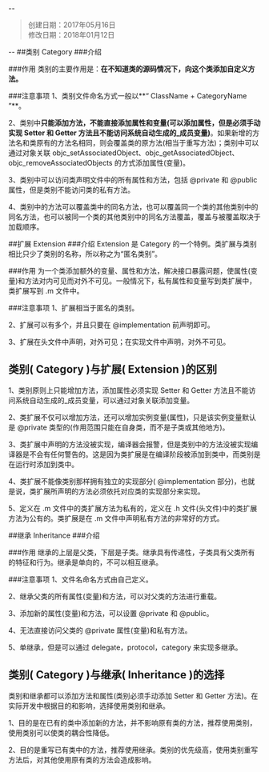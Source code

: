 --
> 创建日期：2017年05月16日  
> 修改日期：2018年01月12日  

--
##类别 Category
###介绍

###作用
类别的主要作用是：**在不知道类的源码情况下，向这个类添加自定义方法。**

###注意事项
1、类别文件命名方式一般以**“ ClassName + CategoryName ”**。
 
2、类别中**只能添加方法，不能直接添加属性和变量(可以添加属性，但是必须手动实现 Setter 和 Getter 方法且不能访问系统自动生成的_成员变量)**。如果新增的方法名和类原有的方法名相同，则会覆盖类的原方法(相当于重写方法)；类别中可以通过对象关联 objc\_setAssociatedObject、objc\_getAssociatedObject、objc\_removeAssociatedObjects 的方式添加属性(变量)。

3、类别中可以访问类声明文件中的所有属性和方法，包括 @private 和 @public 属性，但是类别不能访问类的私有方法。

4、类别中的方法可以覆盖类中的同名方法，也可以覆盖同一个类的其他类别中的同名方法，也可以被同一个类的其他类别中的同名方法覆盖，覆盖与被覆盖取决于加载顺序。

##扩展 Extension
###介绍
Extension 是 Category 的一个特例。类扩展与类别相比只少了类别的名称，所以称之为“匿名类别”。

###作用
为一个类添加额外的变量、属性和方法，解决接口暴露问题，使属性(变量)和方法对内可见而对外不可见。一般情况下，私有属性和变量写到类扩展中，类扩展写到 .m 文件中。

###注意事项
1、扩展相当于匿名的类别。

2、扩展可以有多个，并且只要在 @implementation 前声明即可。

3、扩展在头文件中声明，对外可见；在实现文件中声明，对外不可见。

## 类别( Category )与扩展( Extension )的区别

1、类别原则上只能增加方法，添加属性必须实现 Setter 和 Getter 方法且不能访问系统自动生成的_成员变量，可以通过对象关联添加变量。

2、类扩展不仅可以增加方法，还可以增加实例变量(属性)，只是该实例变量默认是 @private 类型的(作用范围只能在自身类，而不是子类或其他地方)。

3、类扩展中声明的方法没被实现，编译器会报警，但是类别中的方法没被实现编译器是不会有任何警告的。这是因为类扩展是在编译阶段被添加到类中，而类别是在运行时添加到类中。

4、类扩展不能像类别那样拥有独立的实现部分( @implementation 部分)，也就是说，类扩展所声明的方法必须依托对应类的实现部分来实现。

5、定义在 .m 文件中的类扩展方法为私有的，定义在 .h 文件(头文件)中的类扩展方法为公有的。类扩展是在 .m 文件中声明私有方法的非常好的方式。

##继承 Inheritance
###介绍

###作用
继承的上层是父类，下层是子类。继承具有传递性，子类具有父类所有的特征和行为。继承是单向的，不可以相互继承。

###注意事项
1、文件名命名方式由自己定义。

2、继承父类的所有属性(变量)和方法，可以对父类的方法进行重载。

3、添加新的属性(变量)和方法，可以设置 @private 和 @public。

4、无法直接访问父类的 @private 属性(变量)和私有方法。

5、单继承，但是可以通过 delegate，protocol，category 来实现多继承。

## 类别( Category )与继承( Inheritance )的选择
类别和继承都可以添加方法和属性(类别必须手动添加 Setter 和 Getter 方法)。在实际开发中根据目的和影响，选择使用类别和继承。

1、目的是在已有的类中添加新的方法，并不影响原有类的方法，推荐使用类别，使用类别可以使类的耦合性降低。

2、目的是重写已有类中的方法，推荐使用继承。类别的优先级高，使用类别重写方法后，对其他使用原有类的方法会造成影响。
